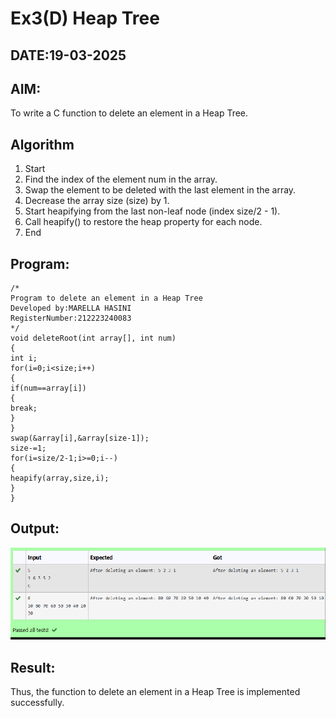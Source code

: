 # Ex3(D) Heap Tree
## DATE:19-03-2025
## AIM:
To write a C function to delete an element in a Heap Tree.

## Algorithm
1. Start
2. Find the index of the element num in the array.
3. Swap the element to be deleted with the last element in the array.
4. Decrease the array size (size) by 1.
5. Start heapifying from the last non-leaf node (index size/2 - 1).
6. Call heapify() to restore the heap property for each node.
7. End

## Program:
```
/*
Program to delete an element in a Heap Tree
Developed by:MARELLA HASINI 
RegisterNumber:212223240083  
*/
void deleteRoot(int array[], int num)
{
int i; 
for(i=0;i<size;i++)
{
if(num==array[i])
{
break;
}
}
swap(&array[i],&array[size-1]); 
size-=1;
for(i=size/2-1;i>=0;i--)
{
heapify(array,size,i);
}
}
```

## Output:
![alt text](image-3.png)


## Result:
Thus, the function to delete an element in a Heap Tree is implemented successfully.
